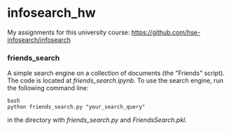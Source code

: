 # infosearch_hw

My assignments for this university course: https://github.com/hse-infosearch/infosearch
### friends_search
A simple search engine on a collection of documents (the "Friends" script). The code is located at *friends_search.ipynb*. To use the search engine, run the following command line: </br>
```
bash
python friends_search.py "your_search_query"
```
in the directory with *friends_search.py* and *FriendsSearch.pkl*.
